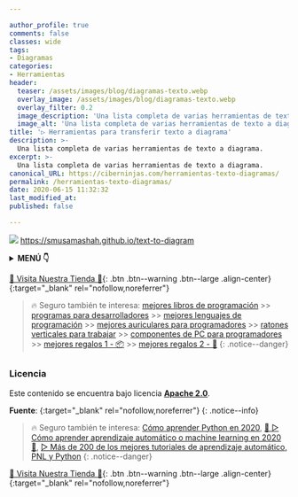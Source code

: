 ```yaml
---

author_profile: true
comments: false
classes: wide
tags:
- Diagramas
categories:
- Herramientas
header:
  teaser: /assets/images/blog/diagramas-texto.webp
  overlay_image: /assets/images/blog/diagramas-texto.webp
  overlay_filter: 0.2
  image_description: 'Una lista completa de varias herramientas de texto a diagrama.'
  image_alt: 'Una lista completa de varias herramientas de texto a diagrama.'
title: '▷ Herramientas para transferir texto a diagrama'
description: >-
  Una lista completa de varias herramientas de texto a diagrama.
excerpt: >-
  Una lista completa de varias herramientas de texto a diagrama.
canonical_URL: https://ciberninjas.com/herramientas-texto-diagramas/
permalink: /herramientas-texto-diagramas/
date: 2020-06-15 11:32:32
last_modified_at: 
published: false

---
```


![](/assets/images/ "")
https://smusamashah.github.io/text-to-diagram
<details>
<summary><strong>MENÚ 👇</strong><span><a name="menu"></a></span></summary>
<nav class="menu">
  <ol>
    <li><a href="/mejores-sistemas-operativos-para-hackear/"></a></li>
    <li><a href="/mejores-sistemas-operativos-para-hackear/"></a></li>
  </ol>
</nav>
</details>

[🎁 Visita Nuestra Tienda 🎁](https://www.amazon.es/shop/cibercursos){: .btn .btn--warning .btn--large .align-center}{:target="_blank" rel="nofollow,noreferrer"}

> 🔥 Seguro también te interesa: [mejores libros de programación](/programar/) >> [programas para desarrolladores](/mejores-sistemas-operativos-para-hackear/) >> [mejores lenguajes de programación](/15-mejores-lenguajes-programacion/) >> [mejores auriculares para programadores](/auriculares-dise%C3%B1o/) >> [ratones verticales para trabajar](/teclados-ratones-dise%C3%B1o/) >> [componentes de PC para programadores](/ordenadores-componentes/) >> [mejores regalos 1 - 📦](/black-friday-amazon/) >> [mejores regalos 2 - 🎁](/prime-day-amazon/)
{: .notice--danger}

## 

<!-- contenido -->

## 

<!-- contenido -->

### Licencia

Este contenido se encuentra bajo licencia **[Apache 2.0](https://es.wikipedia.org/wiki/Apache_License "Licencia Apache 2.0")**.

**Fuente**\: []( ""){:target="_blank" rel="nofollow,noreferrer"}
{: .notice--info}

> 🔥 Seguro también te interesa: [Cómo aprender Python en 2020](/python/), [🥇 ▷ Cómo aprender aprendizaje automático o machine learning en 2020 🤖](/que-aprender-sobre-machine-learning-2020/), [▷ Más de 200 de los mejores tutoriales de aprendizaje automático, PNL y Python](/aprendizaje-automatico-cursos-ingles/)
{: .notice--danger}

[🎁 Visita Nuestra Tienda 🎁](https://www.amazon.es/shop/cibercursos){: .btn .btn--warning .btn--large .align-center}{:target="_blank" rel="nofollow,noreferrer"}

